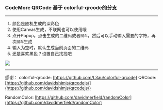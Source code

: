 ### CodeMore QRCode 基于 colorful-qrcode的分支
----

1. 颜色是随机生成的深彩色
1. 使用Canvas生成，不联网也可以使用哦
2. 点开Popup，点击生成的二维码或者`回车`，然后可以手动输入需要的字符，再次`回车`生成
3. 输入为空时，默认生成当前页面的二维码
4. 还是喜欢黑色？设置自己找找吧

![](http://i.imgur.com/xyyZ32l.png)

----

感谢：
colorful-qrcode: [https://github.com/L3au/colorful-qrcode]
QRCode:  [https://github.com/davidshimjs/qrcodejs/](https://github.com/davidshimjs/qrcodejs/)

RandomColor: [https://github.com/davidmerfield/randomColor](https://github.com/davidmerfield/randomColor)
